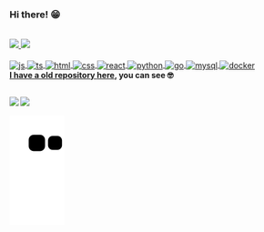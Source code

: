 ### Hi there! 😁 

<br />

 <div>
  <a href="https://github.com/ClaudionorJunior">
  <img height="180em" src="https://github-readme-stats.vercel.app/api?username=ClaudionorJunior&show_icons=true&theme=dracula&include_all_commits=true&count_private=true"/>
  <img height="180em" src="https://github-readme-stats.vercel.app/api/top-langs/?username=ClaudionorJunior&layout=compact&langs_count=7&theme=dracula"/>
</div>
<div style="display: inline_block"><br>
  <img align="center" alt="js" src="https://icongr.am/devicon/javascript-original.svg?size=40&color=currentColor">
  <img align="center" alt="ts" src="https://icongr.am/devicon/typescript-original.svg?size=40&color=currentColor">
  <img align="center" alt="html" src="https://icongr.am/devicon/html5-original.svg?size=40&color=currentColor">
  <img align="center" alt="css" src="https://icongr.am/devicon/css3-original.svg?size=40&color=currentColor">
  <img align="center" alt="react" src="https://icongr.am/devicon/react-original.svg?size=40&color=currentColor">
  <img align="center" alt="python" src="https://icongr.am/devicon/python-original.svg?size=40&color=currentColor">
  <img align="center" alt="go" src="https://icongr.am/devicon/go-original.svg?size=40&color=currentColor">
  <img align="center" alt="mysql" src="https://icongr.am/devicon/mysql-original.svg?size=40&color=currentColor">
  <img align="center" alt="docker" src="https://icongr.am/devicon/docker-original.svg?size=40&color=currentColorg">
</div>
 <div>
 <b>
  I have a old repository <a href="https://github.com/claudionorjr">here</a>, you can see 🤓
  <b>
</div>
  
  ##
 
<div> 
  <a href="mailto:devclaudionor@gmail.com"><img src="https://img.shields.io/badge/-Gmail-%23333?style=for-the-badge&logo=gmail&logoColor=white" target="_blank"></a>
  <a href="https://www.linkedin.com/in/claudionorsilva" target="_blank"><img src="https://img.shields.io/badge/-LinkedIn-%230077B5?style=for-the-badge&logo=linkedin&logoColor=white" target="_blank"></a> 
 
  ![Snake animation](https://github.com/ClaudionorJunior/ClaudionorJunior/blob/output/github-contribution-grid-snake.svg)
 
</div>
